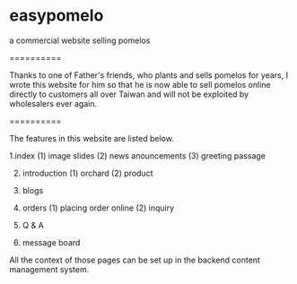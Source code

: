 easypomelo
==========

a commercial website selling pomelos

==========

Thanks to one of Father's friends, who plants and sells pomelos for years, I wrote this website for him so that he is now able to sell pomelos online directly to customers all over Taiwan and will not be exploited by wholesalers ever again. 

==========

The features in this website are listed below.

1.index
  (1) image slides
  (2) news anouncements
  (3) greeting passage

2. introduction
  (1) orchard
  (2) product
  
3. blogs

4. orders
  (1) placing order online
  (2) inquiry

5. Q & A

6. message board

All the context of those pages can be set up in the backend content management system.

